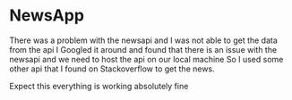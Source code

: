 # NewsApp
There was a problem with the newsapi and I was not able to get the data from the api
I Googled it around and found that there is an issue with the newsapi and we need to host the api on our local machine
So I used some other api that I found on Stackoverflow to get the news.

Expect this everything is working absolutely fine
